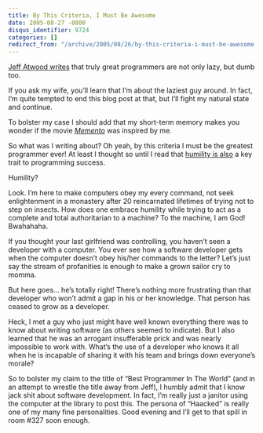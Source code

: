 ```yaml
---
title: By This Criteria, I Must Be Awesome
date: 2005-08-27 -0800
disqus_identifier: 9724
categories: []
redirect_from: "/archive/2005/08/26/by-this-criteria-i-must-be-awesome.aspx/"
---
```


[Jeff Atwood
writes](http://www.codinghorror.com/blog/archives/000373.html) that
truly great programmers are not only lazy, but dumb too.

If you ask my wife, you’ll learn that I’m about the laziest guy around.
In fact, I’m quite tempted to end this blog post at that, but I’ll fight
my natural state and continue.

To bolster my case I should add that my short-term memory makes you
wonder if the movie *[Memento](http://www.imdb.com/title/tt0209144/)*
was inspired by me.

So what was I writing about? Oh yeah, by this criteria I must be the
greatest programmer ever! At least I thought so until I read that
[humility is
also](http://www.codinghorror.com/blog/archives/000051.html) a key trait
to programming success.

Humility?

Look. I’m here to make computers obey my every command, not seek
enlightenment in a monastery after 20 reincarnated lifetimes of trying
not to step on insects. How does one embrace humility while trying to
act as a complete and total authoritarian to a machine? To the machine,
I am God! Bwahahaha.

If you thought your last girlfriend was controlling, you haven’t seen a
developer with a computer. You ever see how a software developer gets
when the computer doesn’t obey his/her commands to the letter? Let’s
just say the stream of profanities is enough to make a grown sailor cry
to momma.

But here goes... he’s totally right! There’s nothing more frustrating
than that developer who won’t admit a gap in his or her knowledge. That
person has ceased to grow as a developer.

Heck, I met a guy who just might have well known everything there was to
know about writing software (as others seemed to indicate). But I also
learned that he was an arrogant insufferable prick and was nearly
impossible to work with. What’s the use of a developer who knows it all
when he is incapable of sharing it with his team and brings down
everyone’s morale?

So to bolster my claim to the title of “Best Programmer In The World”
(and in an attempt to wrestle the title away from Jeff), I humbly admit
that I know jack shit about software development. In fact, I’m really
just a janitor using the computer at the library to post this. The
persona of “Haacked” is really one of my many fine personalities. Good
evening and I’ll get to that spill in room \#327 soon enough.

